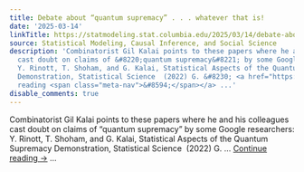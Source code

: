 ```yaml
---
title: Debate about “quantum supremacy” . . . whatever that is!
date: '2025-03-14'
linkTitle: https://statmodeling.stat.columbia.edu/2025/03/14/debate-about-quantum-supremacy-whatever-that-is/
source: Statistical Modeling, Causal Inference, and Social Science
description: 'Combinatorist Gil Kalai points to these papers where he and his colleagues
  cast doubt on claims of &#8220;quantum supremacy&#8221; by some Google researchers:
  Y. Rinott, T. Shoham, and G. Kalai, Statistical Aspects of the Quantum Supremacy
  Demonstration, Statistical Science  (2022) G. &#8230; <a href="https://statmodeling.stat.columbia.edu/2025/03/14/debate-about-quantum-supremacy-whatever-that-is/">Continue
  reading <span class="meta-nav">&#8594;</span></a> ...'
disable_comments: true
---
```

Combinatorist Gil Kalai points to these papers where he and his colleagues cast doubt on claims of &#8220;quantum supremacy&#8221; by some Google researchers: Y. Rinott, T. Shoham, and G. Kalai, Statistical Aspects of the Quantum Supremacy Demonstration, Statistical Science  (2022) G. &#8230; <a href="https://statmodeling.stat.columbia.edu/2025/03/14/debate-about-quantum-supremacy-whatever-that-is/">Continue reading <span class="meta-nav">&#8594;</span></a> ...